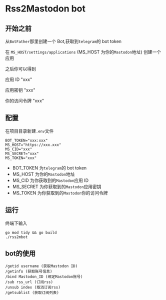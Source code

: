 # Rss2Mastodon bot

## 开始之前

从`BotFather`那里创建一个 Bot,获取到`telegram`的 bot token

在 `MS_HOST/settings/applications` (MS_HOST 为你的`Mastodon`地址) 创建一个应用

之后你可以得到

应用 ID "xxx"

应用密钥 "xxx"

你的访问令牌 "xxx"

## 配置

在项目目录新建`.env`文件

```.env
BOT_TOKEN="xxx:xxx"
MS_HOST="https://xxx.xxx"
MS_CID="xxx"
MS_SECRET="xxx"
MS_TOKEN="xxx"
```

-   BOT_TOKEN 为`telegram`的 bot token
-   MS_HOST 为你的`Mastodon`地址
-   MS_CID 为你获取到的`Mastodon`应用 ID
-   MS_SECRET 为你获取到的`Mastodon`应用密钥
-   MS_TOKEN 为你获取到的`Mastodon`你的访问令牌

## 运行

终端下输入

```shell
go mod tidy && go build
./rss2mbot
```


## bot的使用

```
/getid username (获取Mastodon ID)
/getinfo (获取账号信息)
/bind Mastodon_ID (绑定Mastodon账号)
/sub rss_url (订阅rss)
/unsub index (取消订阅rss)
/getsublist (获取订阅列表)
```
